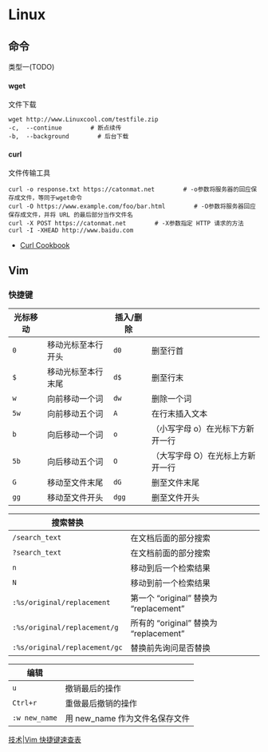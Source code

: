 # Linux

## 命令

类型一(TODO)

#### wget

文件下载

```shell
wget http://www.Linuxcool.com/testfile.zip
-c,  --continue        # 断点续传
-b,  --background        # 后台下载
```

#### curl

文件传输工具

```shell
curl -o response.txt https://catonmat.net        # -o参数将服务器的回应保存成文件，等同于wget命令
curl -O https://www.example.com/foo/bar.html        # -O参数将服务器回应保存成文件，并将 URL 的最后部分当作文件名
curl -X POST https://catonmat.net        # -X参数指定 HTTP 请求的方法
curl -I -XHEAD http://www.baidu.com
```

- [Curl Cookbook](https://catonmat.net/cookbooks/curl)

## Vim

### 快捷键

| 光标移动 |           | 插入/删除 |                   |
| ---- | --------- | ----- | ----------------- |
| `0`  | 移动光标至本行开头 | `d0`  | 删至行首              |
| `$`  | 移动光标至本行末尾 | `d$`  | 删至行末              |
| `w`  | 向前移动一个词   | `dw`  | 删除一个词             |
| `5w` | 向前移动五个词   | `A`   | 在行末插入文本           |
| `b`  | 向后移动一个词   | `o`   | （小写字母 o）在光标下方新开一行 |
| `5b` | 向后移动五个词   | `O`   | （大写字母 O）在光标上方新开一行 |
| `G`  | 移动至文件末尾   | `dG`  | 删至文件末尾            |
| `gg` | 移动至文件开头   | `dgg` | 删至文件开头            |

| 搜索替换                          |                                  |
| ----------------------------- | -------------------------------- |
| `/search_text`                | 在文档后面的部分搜索                       |
| `?search_text`                | 在文档前面的部分搜索                       |
| `n`                           | 移动到后一个检索结果                       |
| `N`                           | 移动到前一个检索结果                       |
| `:%s/original/replacement`    | 第一个 “original” 替换为 “replacement” |
| `:%s/original/replacement/g`  | 所有的 “original” 替换为 “replacement” |
| `:%s/original/replacement/gc` | 替换前先询问是否替换                       |

| 编辑            |                      |
| ------------- | -------------------- |
| `u`           | 撤销最后的操作              |
| `Ctrl+r`      | 重做最后撤销的操作            |
| `:w new_name` | 用 new_name 作为文件名保存文件 |

[技术|Vim 快捷键速查表](https://linux.cn/article-8144-1.html)